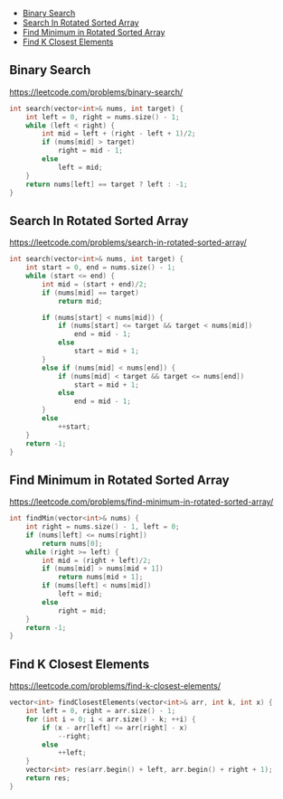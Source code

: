 + [Binary Search](#binary-search)
+ [Search In Rotated Sorted Array](#search-in-rotated-sorted-array)
+ [Find Minimum in Rotated Sorted Array](#find-minimum-in-rotated-sorted-array)
+ [Find K Closest Elements](#find-k-closest-elements)

## Binary Search
https://leetcode.com/problems/binary-search/
```C++
int search(vector<int>& nums, int target) {
    int left = 0, right = nums.size() - 1;
    while (left < right) {
        int mid = left + (right - left + 1)/2;
        if (nums[mid] > target) 
            right = mid - 1;
        else
            left = mid;
    }
    return nums[left] == target ? left : -1;
}
```

## Search In Rotated Sorted Array
https://leetcode.com/problems/search-in-rotated-sorted-array/

```C++
int search(vector<int>& nums, int target) {
    int start = 0, end = nums.size() - 1;
    while (start <= end) {
        int mid = (start + end)/2;
        if (nums[mid] == target)
            return mid;

        if (nums[start] < nums[mid]) {
            if (nums[start] <= target && target < nums[mid])
                end = mid - 1;
            else
                start = mid + 1;
        } 
        else if (nums[mid] < nums[end]) {
            if (nums[mid] < target && target <= nums[end])
                start = mid + 1;
            else
                end = mid - 1;
        }
        else
            ++start;
    }
    return -1;
}
```

## Find Minimum in Rotated Sorted Array
https://leetcode.com/problems/find-minimum-in-rotated-sorted-array/

```C++
int findMin(vector<int>& nums) {
    int right = nums.size() - 1, left = 0;
    if (nums[left] <= nums[right])
        return nums[0];
    while (right >= left) {
        int mid = (right + left)/2;
        if (nums[mid] > nums[mid + 1])
            return nums[mid + 1];
        if (nums[left] < nums[mid])
            left = mid;
        else 
            right = mid;
    }
    return -1;
}
```

## Find K Closest Elements
https://leetcode.com/problems/find-k-closest-elements/

```C++
vector<int> findClosestElements(vector<int>& arr, int k, int x) {
    int left = 0, right = arr.size() - 1;
    for (int i = 0; i < arr.size() - k; ++i) {
        if (x - arr[left] <= arr[right] - x)
            --right;
        else
            ++left;
    }
    vector<int> res(arr.begin() + left, arr.begin() + right + 1);
    return res;
}
```
